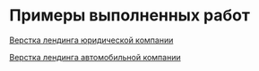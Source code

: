 
# Примеры выполненных работ

[Верстка лендинга юридической компании](https://alekseyabramov2108.github.io/law_firm/)

[Верстка лендинга автомобильной компании](https://alekseyabramov2108.github.io/tesla/)

